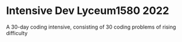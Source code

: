 # Intensive Dev Lyceum1580 2022

A 30-day coding intensive, consisting of 30 coding problems of rising difficulty
